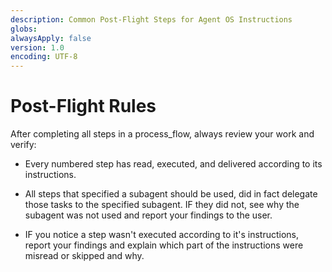 ```yaml
---
description: Common Post-Flight Steps for Agent OS Instructions
globs:
alwaysApply: false
version: 1.0
encoding: UTF-8
---
```


# Post-Flight Rules

After completing all steps in a process_flow, always review your work and
verify:

- Every numbered step has read, executed, and delivered according to its
  instructions.

- All steps that specified a subagent should be used, did in fact delegate those
  tasks to the specified subagent. IF they did not, see why the subagent was not
  used and report your findings to the user.

- IF you notice a step wasn't executed according to it's instructions, report
  your findings and explain which part of the instructions were misread or
  skipped and why.
